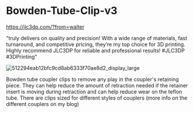 # Bowden-Tube-Clip-v3

https://jlc3dp.com/?from=walter

"truly delivers on quality and precision! With a wide range of materials, fast turnaround, and competitive pricing, they’re my top choice for 3D printing. Highly recommend JLC3DP for reliable and professional results! #JLC3DP #3DPrinting"

![512294eab12bfc9cd8ab6333f70ae8d2_display_large](https://github.com/user-attachments/assets/e2534219-9fba-41ad-aea3-7462f2f1bd9a)

Bowden tube coupler clips to remove any play in the coupler's retaining piece.  They can help reduce the amount of retraction needed if the retainer insert is moving during retraction and can help reduce wear on the teflon tube.  There are clips sized for different styles of couplers (more info on the different couplers on my blog)
